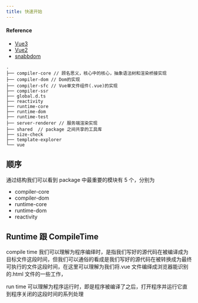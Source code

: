 ```yaml
---
title: 快速开始
---
```


#### Reference

- [Vue3](https://vue3js.cn/start/)
- [Vue2](https://vue-js.com/learn-vue/start/#_1-%E5%89%8D%E8%A8%80)
- [snabbdom](https://github.com/snabbdom/snabbdom)

```
.
├── compiler-core // 顾名思义，核心中的核心，抽象语法树和渲染桥接实现
├── compiler-dom // Dom的实现
├── compiler-sfc // Vue单文件组件(.vue)的实现
├── compiler-ssr
├── global.d.ts
├── reactivity
├── runtime-core
├── runtime-dom
├── runtime-test
├── server-renderer // 服务端渲染实现
├── shared  // package 之间共享的工具库
├── size-check
├── template-explorer
└── vue
```

## 顺序

通过结构我们可以看到 package 中最重要的模块有 5 个，分别为

- compiler-core
- compiler-dom
- runtime-core
- runtime-dom
- reactivity

## Runtime 跟 CompileTime

compile time 我们可以理解为程序编绎时，是指我们写好的源代码在被编译成为目标文件这段时间，但我们可以通俗的看成是我们写好的源代码在被转换成为最终可执行的文件这段时间，在这里可以理解为我们将.vue 文件编绎成浏览器能识别的.html 文件的一些工作，

run time 可以理解为程序运行时，即是程序被编译了之后，打开程序并运行它直到程序关闭的这段时间的系列处理
